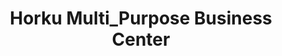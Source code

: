 ---
title: "Horku Multi_Purpose Business Center"
url: /ganta/horku-multi_purpose-business-center/
shop: convenience
---